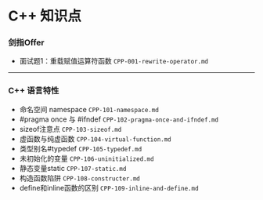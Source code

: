 # C++ 知识点


### 剑指Offer

- 面试题1：重载赋值运算符函数   `CPP-001-rewrite-operator.md`


-----
### C++ 语言特性

- 命名空间 namespace	`CPP-101-namespace.md`
- #pragma once 与 #ifndef	`CPP-102-pragma-once-and-ifndef.md`
- sizeof注意点	`CPP-103-sizeof.md`
- 虚函数与纯虚函数 `CPP-104-virtual-function.md`
- 类型别名#typedef	`CPP-105-typedef.md`
- 未初始化的变量	`CPP-106-uninitialized.md`
- 静态变量static	`CPP-107-static.md`
- 构造函数陷阱	`CPP-108-constructer.md`
- define和inline函数的区别	`CPP-109-inline-and-define.md`